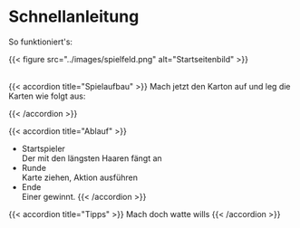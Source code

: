# Schnellanleitung

So funktioniert's:

{{< figure src="../images/spielfeld.png" alt="Startseitenbild" >}}

<br>
{{< accordion title="Spielaufbau" >}}
Mach jetzt den Karton auf und leg die Karten wie folgt aus: <br>



{{< /accordion >}}

{{< accordion title="Ablauf" >}}
- Startspieler <br>
Der mit den längsten Haaren fängt an <br>
- Runde <br>
Karte ziehen, Aktion ausführen <br>
- Ende <br>
Einer gewinnt.
{{< /accordion >}}

{{< accordion title="Tipps" >}}
Mach doch watte wills
{{< /accordion >}}
